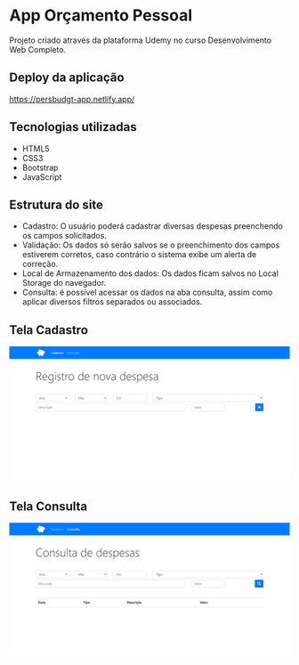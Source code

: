 # App Orçamento Pessoal
Projeto criado através da plataforma Udemy no curso Desenvolvimento Web Completo.
## Deploy da aplicação

https://persbudgt-app.netlify.app/

## Tecnologias utilizadas

+ HTML5
+ CSS3
+ Bootstrap
+ JavaScript

## Estrutura do site

+ Cadastro: O usuário poderá cadastrar diversas despesas preenchendo os campos solicitados.
+ Validação: Os dados só serão salvos se o preenchimento dos campos estiverem corretos, caso contrário o sistema exibe um alerta de correção.
+ Local de Armazenamento dos dados: Os dados ficam salvos no Local Storage do navegador.
+ Consulta: é possível acessar os dados na aba consulta, assim como aplicar diversos filtros separados ou associados.

## Tela Cadastro

<img src="img/tela-cadastro.png">

## Tela Consulta

<img src="img/tela-consulta.png">
